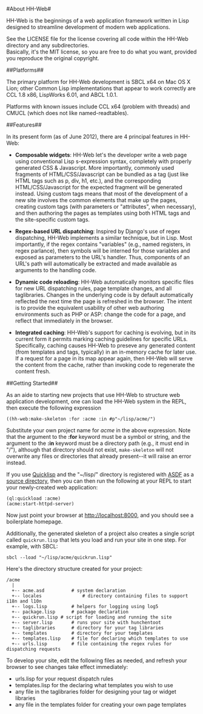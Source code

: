 #About HH-Web#

HH-Web is the beginnings of a web application framework written in Lisp designed to streamline development of modern web applications.

See the LICENSE file for the license covering all code within the HH-Web directory and any subdirectories.  
Basically, it's the MIT license, so you are free to do what you want, provided you reproduce the original copyright.

##Platforms##

The primary platform for HH-Web development is SBCL x64 on Mac OS X Lion; other Common Lisp implementations that appear to work correctly are CCL 1.8 x86, LispWorks 6.01, and ABCL 1.0.1.  

Platforms with known issues include CCL x64 (problem with threads) and CMUCL (which does not like named-readtables).

##Features##

In its present form (as of June 2012), there are 4 principal features in HH-Web:

  * **Composable widgets**: HH-Web  let's the developer write a web page using conventional  Lisp s-expression syntax, completely with properly generated CSS & Javascript.  More importantly, commonly used fragments of HTML/CSS/Javascript can be bundled as a tag (just like HTML tags such as p, div, h1, etc.), and the corresponding HTML/CSS/Javascript for the expected fragment will be generated instead.  Using custom tags means that most of the development of a new site involves the common elements that make up the pages, creating custom tags (with parameters or "attributes", when necessary), and then authoring the pages as templates using both HTML tags and the site-specific custom tags.

  * **Regex-based URL dispatching**: Inspired by Django's use of regex dispatching, HH-Web implements a similar technique, but in Lisp.  Most importantly, if the regex contains "variables" (e.g., named registers, in regex parlance), then symbols will be interned for those variables and exposed as parameters to the URL's handler.  Thus, components of an URL's path will automatically be extracted and made available as arguments to the handling code.

  * **Dynamic code reloading**: HH-Web automatically monitors specific files for new URL dispatching rules, page template changes, and all taglibraries. Changes in the underlying code is by default automatically reflected the next time the page is refreshed in the browser.  The intent is to provide the equivalent usability of other web authoring environments such as PHP or ASP: change the code for a page, and reflect that immediately in the browser.

  * **Integrated caching**: HH-Web's support for caching is evolving, but in its current form it permits marking caching guidelines for specific URLs.  Specifically, caching causes HH-Web to preseve any generated content (from templates and tags, typically) in an in-memory cache for later use.  If a request for a page in its map appear again, then HH-Web will serve the content from the cache, rather than invoking code to regenerate the content fresh.  

##Getting Started##

As an aide to starting new projects that use HH-Web to structure web application development, one can load the HH-Web system in the REPL, then execute the following expression

    ((hh-web:make-skeleton :for :acme :in #p"~/lisp/acme/")
  
Substitute your own project name for *acme* in the above expression.  Note that the argument to the **:for** keyword must be a symbol or string, and the argument to the **:in** keyword must be a directory path (e.g., it must end in "/"), although that directory should not exist,  `make-skeleton` will not overwrite any files or directories that already present--it will raise an error instead.

If you use [Quicklisp](http://quicklisp.org) and the "~/lisp/" directory is registered with [ASDF](http://common-lisp.net/project/asdf/) as a [source directory](http://common-lisp.net/project/asdf/asdf.html#Configuring-ASDF), then you can then run the following at your REPL to start your newly-created web application:

    (ql:quickload :acme)
    (acme:start-httpd-server)

Now just point your browser at [http://localhost:8000](http://localhost:8000), and you should see a boilerplate homepage.

Additionally, the generated skeleton of a project also creates a single script called `quickrun.lisp` that lets you load and run your site in one step.  For example, with SBCL:

    sbcl --load "~/lisp/acme/quickrun.lisp"
    
Here's the directory structure created for your project:

    /acme
      |
      +-- acme.asd			# system declaration
      +-- locales				# directory containing files to support i18n and l10n
      +-- logs.lisp			# helpers for logging using log5
      +-- package.lisp		# package declaration
      +-- quickrun.lisp	# script for loading and running the site
      +-- server.lisp		# runs your site with hunchentoot
      +-- taglibraries		# directory for your tag libraries
      +-- templates			# directory for your templates
      +-- templates.lisp	# file for declaring which templates to use
      +-- urls.lisp			# file containing the regex rules for dispatching requests
      
To develop your site, edit the following files as needed, and refresh your browser to see changes take effect immediately:

* urls.lisp for your request dispatch rules
* templates.lisp for the declaring what templates you wish to use
* any file in the taglibraries folder for designing your tag or widget libraries
* any file in the templates folder for creating your own page templates